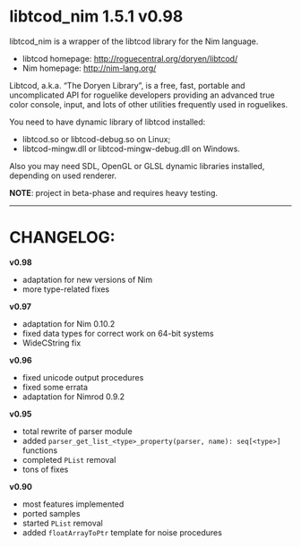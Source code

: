 libtcod_nim 1.5.1 v0.98
=======================

libtcod_nim is a wrapper of the libtcod library for the Nim language.

* libtcod homepage: http://roguecentral.org/doryen/libtcod/
* Nim homepage: http://nim-lang.org/

Libtcod, a.k.a. “The Doryen Library”, is a free, fast, portable and uncomplicated API for roguelike developers providing an advanced true color console, input, and lots of other utilities frequently used in roguelikes.

You need to have dynamic library of libtcod installed:
* libtcod.so or libtcod-debug.so on Linux;
* libtcod-mingw.dll or libtcod-mingw-debug.dll on Windows.

Also you may need SDL, OpenGL or GLSL dynamic libraries installed, depending on used renderer.

**NOTE**: project in beta-phase and requires heavy testing.

----------------------------------------

CHANGELOG:
==========
**v0.98**
* adaptation for new versions of Nim
* more type-related fixes

**v0.97**
* adaptation for Nim 0.10.2
* fixed data types for correct work on 64-bit systems
* WideCString fix

**v0.96**
* fixed unicode output procedures
* fixed some errata
* adaptation for Nimrod 0.9.2

**v0.95**
* total rewrite of parser module
* added `parser_get_list_<type>_property(parser, name): seq[<type>]` functions
* completed `PList` removal
* tons of fixes

**v0.90**
* most features implemented
* ported samples
* started `PList` removal
* added `floatArrayToPtr` template for noise procedures

